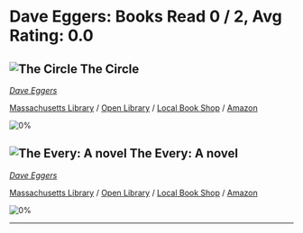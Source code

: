 # Dave Eggers:  Books Read 0 / 2, Avg Rating: 0.0 

## ![The Circle](https://covers.openlibrary.org/b/isbn/9780345807298-S.jpg) The Circle
*[Dave Eggers](../DaveEggers)*

[Massachusetts Library](https://library.minlib.net/search/i=9780345807298) / [Open Library](http://openlibrary.org/isbn/9780345807298) / [Local Book Shop](https://bookshop.org/books/the-circle/9780345807298) / [Amazon](https://smile.amazon.com/dp/0345807294)

![0%](https://progress-bar.dev/0) 



## ![The Every: A novel](https://covers.openlibrary.org/b/isbn/9780593315347-S.jpg) The Every: A novel
*[Dave Eggers](../DaveEggers)*

[Massachusetts Library](https://library.minlib.net/search/i=9780593315347) / [Open Library](http://openlibrary.org/isbn/9780593315347) / [Local Book Shop](https://bookshop.org/books/the-every:-a-novel/9780593315347) / [Amazon](https://smile.amazon.com/dp/0593315340)

![0%](https://progress-bar.dev/0) 



---

